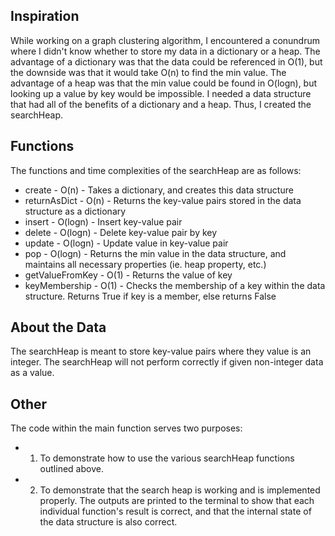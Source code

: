 ## Inspiration  
While working on a graph clustering algorithm, I encountered a conundrum where I didn't know whether to store my data in a dictionary or a heap.  The advantage of a dictionary was that the data could be referenced in O(1), but the downside was that it would take O(n) to find the min value.  The advantage of a heap was that the min value could be found in O(logn), but looking up a value by key would be impossible.  I needed a data structure that had all of the benefits of a dictionary and a heap.  Thus, I created the searchHeap.

## Functions
The functions and time complexities of the searchHeap are as follows:
- create		-	O(n)		-	Takes a dictionary, and creates this data structure 
- returnAsDict		-	O(n)		-	Returns the key-value pairs stored in the data structure as a dictionary 
- insert		-	O(logn)		-	Insert key-value pair 
- delete		- 	O(logn)		-	Delete key-value pair by key 
- update		- 	O(logn)		-	Update value in key-value pair 
- pop 		 	- 	O(logn)		-	Returns the min value in the data structure, and maintains all necessary properties (ie. heap property, etc.) 
- getValueFromKey	-	O(1)		-	Returns the value of key 
- keyMembership		-	O(1)		-	Checks the membership of a key within the data structure.  Returns True if key is a member, else returns False

## About the Data
The searchHeap is meant to store key-value pairs where they value is an integer.  The searchHeap will not perform correctly if given non-integer data as a value.

## Other
The code within the main function serves two purposes: 
- 1) To demonstrate how to use the various searchHeap functions outlined above.
- 2) To demonstrate that the search heap is working and is implemented properly.  The outputs are printed to the terminal to show that each individual function's result is correct, and that the internal state of the data structure is also correct.
